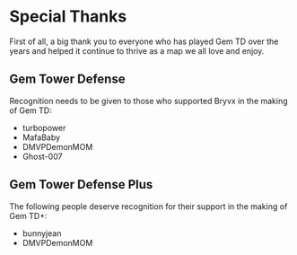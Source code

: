 # Special Thanks

First of all, a big thank you to everyone who has played Gem TD over the years
and helped it continue to thrive as a map we all love and enjoy.

## Gem Tower Defense

Recognition needs to be given to those who supported Bryvx in the making of
Gem TD:

- turbopower
- MafaBaby
- DMVPDemonMOM
- Ghost-007

## Gem Tower Defense Plus

The following people deserve recognition for their support in the making of
Gem TD+:

- bunnyjean
- DMVPDemonMOM
